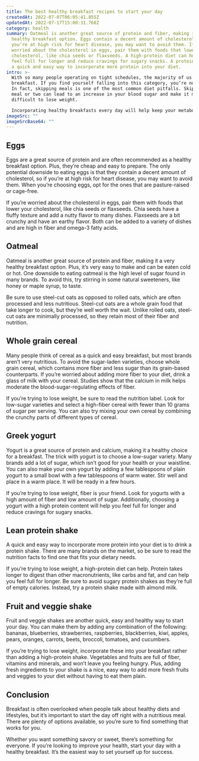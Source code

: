 ```yaml
---
title: The best healthy breakfast recipes to start your day
createdAt: 2022-07-07T06:05:41.855Z
updatedAt: 2022-07-17T15:00:31.768Z
category: health
summary: Oatmeal is another great source of protein and fiber, making it a very
  healthy breakfast option. Eggs contain a decent amount of cholesterol, so if
  you’re at high risk for heart disease, you may want to avoid them. If you're
  worried about the cholesterol in eggs, pair them with foods that lower your
  cholesterol, like chia seeds or flaxseeds. A high-protein diet can help you
  feel full for longer and reduce cravings for sugary snacks. A protein shake is
  a quick and easy way to incorporate more protein into your diet.
intro: >-
  With so many people operating on tight schedules, the majority of us skip
  breakfast. If you find yourself falling into this category, you’re not alone.
  In fact, skipping meals is one of the most common diet pitfalls. Skipping a
  meal or two can lead to an increase in your blood sugar and make it more
  difficult to lose weight. 

  Incorporating healthy breakfasts every day will help keep your metabolism running more efficiently and reduce cravings later on in the day. High-protein breakfasts are especially helpful if you’re trying to lose weight or build muscle. Here are some great ideas for incorporating healthy breakfasts into your regular routine.
imageSrc: ""
imageSrcBase64: ""
---
```


## Eggs

Eggs are a great source of protein and are often recommended as a healthy breakfast option. Plus, they’re cheap and easy to prepare. The only potential downside to eating eggs is that they contain a decent amount of cholesterol, so if you’re at high risk for heart disease, you may want to avoid them. When you’re choosing eggs, opt for the ones that are pasture-raised or cage-free.

If you’re worried about the cholesterol in eggs, pair them with foods that lower your cholesterol, like chia seeds or flaxseeds. Chia seeds have a fluffy texture and add a nutty flavor to many dishes. Flaxseeds are a bit crunchy and have an earthy flavor. Both can be added to a variety of dishes and are high in fiber and omega-3 fatty acids.

## Oatmeal

Oatmeal is another great source of protein and fiber, making it a very healthy breakfast option. Plus, it’s very easy to make and can be eaten cold or hot. One downside to eating oatmeal is the high level of sugar found in many brands. To avoid this, try stirring in some natural sweeteners, like honey or maple syrup, to taste.

Be sure to use steel-cut oats as opposed to rolled oats, which are often processed and less nutritious. Steel-cut oats are a whole grain food that take longer to cook, but they’re well worth the wait. Unlike rolled oats, steel-cut oats are minimally processed, so they retain most of their fiber and nutrition.

## Whole grain cereal

Many people think of cereal as a quick and easy breakfast, but most brands aren’t very nutritious. To avoid the sugar-laden varieties, choose whole grain cereal, which contains more fiber and less sugar than its grain-based counterparts. If you’re worried about adding more fiber to your diet, drink a glass of milk with your cereal. Studies show that the calcium in milk helps moderate the blood-sugar-regulating effects of fiber.

If you’re trying to lose weight, be sure to read the nutrition label. Look for low-sugar varieties and select a high-fiber cereal with fewer than 10 grams of sugar per serving. You can also try mixing your own cereal by combining the crunchy parts of different types of cereal.

## Greek yogurt

Yogurt is a great source of protein and calcium, making it a healthy choice for a breakfast. The trick with yogurt is to choose a low-sugar variety. Many brands add a lot of sugar, which isn’t good for your health or your waistline. You can also make your own yogurt by adding a few tablespoons of plain yogurt to a small bowl with a few tablespoons of warm water. Stir well and place in a warm place. It will be ready in a few hours.

If you’re trying to lose weight, fiber is your friend. Look for yogurts with a high amount of fiber and low amount of sugar. Additionally, choosing a yogurt with a high protein content will help you feel full for longer and reduce cravings for sugary snacks.

## Lean protein shake

A quick and easy way to incorporate more protein into your diet is to drink a protein shake. There are many brands on the market, so be sure to read the nutrition facts to find one that fits your dietary needs.

If you’re trying to lose weight, a high-protein diet can help. Protein takes longer to digest than other macronutrients, like carbs and fat, and can help you feel full for longer. Be sure to avoid sugary protein shakes as they’re full of empty calories. Instead, try a protein shake made with almond milk.

## Fruit and veggie shake

Fruit and veggie shakes are another quick, easy and healthy way to start your day. You can make them by adding any combination of the following: bananas, blueberries, strawberries, raspberries, blackberries, kiwi, apples, pears, oranges, carrots, beets, broccoli, tomatoes, and cucumbers.

If you’re trying to lose weight, incorporate these into your breakfast rather than adding a high-protein shake. Vegetables and fruits are full of fiber, vitamins and minerals, and won’t leave you feeling hungry. Plus, adding fresh ingredients to your shake is a nice, easy way to add more fresh fruits and veggies to your diet without having to eat them plain.

## Conclusion

Breakfast is often overlooked when people talk about healthy diets and lifestyles, but it’s important to start the day off right with a nutritious meal. There are plenty of options available, so you’re sure to find something that works for you.

Whether you want something savory or sweet, there’s something for everyone. If you’re looking to improve your health, start your day with a healthy breakfast. It’s the easiest way to set yourself up for success.
